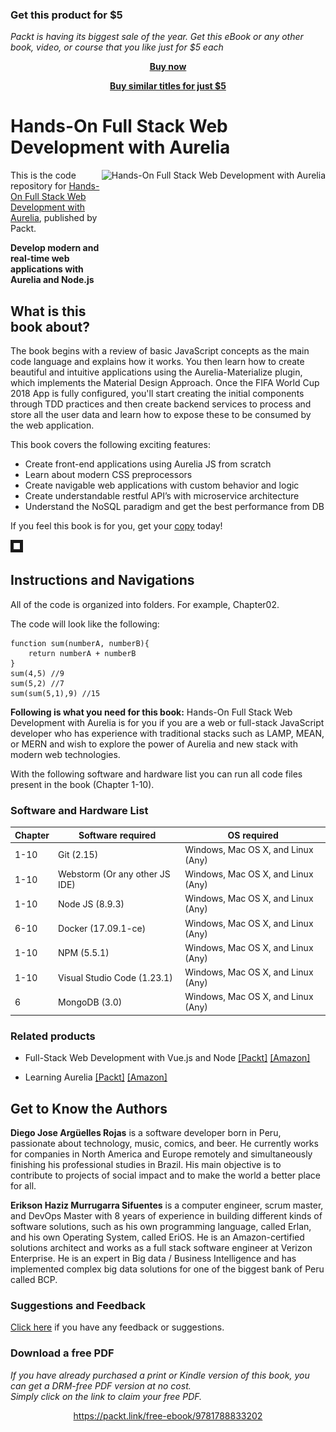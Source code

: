 
### Get this product for $5

<i>Packt is having its biggest sale of the year. Get this eBook or any other book, video, or course that you like just for $5 each</i>


<b><p align='center'>[Buy now](https://packt.link/9781788833202)</p></b>


<b><p align='center'>[Buy similar titles for just $5](https://subscription.packtpub.com/search)</p></b>


# Hands-On Full Stack Web Development with Aurelia

<a href="https://www.packtpub.com/web-development/hands-full-stack-web-development-aurelia?utm_source=github&utm_medium=repository&utm_campaign=9781788833202"><img src="https://d1ldz4te4covpm.cloudfront.net/sites/default/files/imagecache/ppv4_main_book_cover/B09593.png" alt="Hands-On Full Stack Web Development with Aurelia" height="256px" align="right"></a>

This is the code repository for [Hands-On Full Stack Web Development with Aurelia](https://www.packtpub.com/web-development/hands-full-stack-web-development-aurelia?utm_source=github&utm_medium=repository&utm_campaign=9781788833202), published by Packt.

**Develop modern and real-time web applications with Aurelia and Node.js**

## What is this book about?

The book begins with a review of basic JavaScript concepts as the main code language and explains how it works. You then learn how to create beautiful and intuitive applications using the Aurelia-Materialize plugin, which implements the Material Design Approach. Once the FIFA World Cup 2018 App is fully configured, you'll start creating the initial components through TDD practices and then create backend services to process and store all the user data and learn how to expose these to be consumed by the web application.

This book covers the following exciting features: 
* Create front-end applications using Aurelia JS from scratch
* Learn about modern CSS preprocessors
* Create navigable web applications with custom behavior and logic
* Create understandable restful API’s with microservice architecture
* Understand the NoSQL paradigm and get the best performance from DB

If you feel this book is for you, get your [copy](https://www.amazon.com/dp/1788833201) today!

<a href="https://www.packtpub.com/?utm_source=github&utm_medium=banner&utm_campaign=GitHubBanner"><img src="https://raw.githubusercontent.com/PacktPublishing/GitHub/master/GitHub.png" 
alt="https://www.packtpub.com/" border="5" /></a>


## Instructions and Navigations
All of the code is organized into folders. For example, Chapter02.

The code will look like the following:
```
function sum(numberA, numberB){
    return numberA + numberB
}
sum(4,5) //9
sum(5,2) //7
sum(sum(5,1),9) //15
```

**Following is what you need for this book:**
Hands-On Full Stack Web Development with Aurelia is for you if you are a web or full-stack JavaScript developer who has experience with traditional stacks such as LAMP, MEAN, or MERN and wish to explore the power of Aurelia and new stack with modern web technologies.

With the following software and hardware list you can run all code files present in the book (Chapter 1-10).

### Software and Hardware List

| Chapter    | Software required                         |     OS required                    |
| --------   | ------------------------------------------|------------------------------------|
| 1-10       | Git (2.15)                                | Windows, Mac OS X, and Linux (Any) |
| 1-10       | Webstorm (Or any other JS IDE)            | Windows, Mac OS X, and Linux (Any) |
| 1-10       | Node JS (8.9.3)                           | Windows, Mac OS X, and Linux (Any) |
| 6-10       | Docker (17.09.1-ce)                       | Windows, Mac OS X, and Linux (Any) |
| 1-10       | NPM (5.5.1)                               | Windows, Mac OS X, and Linux (Any) |
| 1-10       | Visual Studio Code (1.23.1)               | Windows, Mac OS X, and Linux (Any) |
| 6          | MongoDB (3.0)                             | Windows, Mac OS X, and Linux (Any) |



### Related products
* Full-Stack Web Development with Vue.js and Node [[Packt]](https://www.packtpub.com/web-development/full-stack-web-development-vuejs-and-node?utm_source=github&utm_medium=repository&utm_campaign=9781788831147) [[Amazon]](https://www.amazon.com/dp/1788831144)

* Learning Aurelia [[Packt]](https://www.packtpub.com/web-development/learning-aurelia?utm_source=github&utm_medium=repository&utm_campaign=9781785889677) [[Amazon]](https://www.amazon.com/dp/1785889672)

## Get to Know the Authors
**Diego Jose Argüelles Rojas** is a software developer born in Peru, passionate about technology, music, comics, and beer. He currently works for companies in North America and Europe remotely and simultaneously finishing his professional studies in Brazil. His main objective is to contribute to projects of social impact and to make the world a better place for all.

**Erikson Haziz Murrugarra Sifuentes** is a computer engineer, scrum master, and DevOps Master with 8 years of experience in building different kinds of software solutions, such as his own programming language, called Erlan, and his own Operating System, called EriOS. He is an Amazon-certified solutions architect and works as a full stack software engineer at Verizon Enterprise. He is an expert in Big data / Business Intelligence and has implemented complex big data solutions for one of the biggest bank of Peru called BCP.


### Suggestions and Feedback
[Click here](https://docs.google.com/forms/d/e/1FAIpQLSdy7dATC6QmEL81FIUuymZ0Wy9vH1jHkvpY57OiMeKGqib_Ow/viewform) if you have any feedback or suggestions.
### Download a free PDF

 <i>If you have already purchased a print or Kindle version of this book, you can get a DRM-free PDF version at no cost.<br>Simply click on the link to claim your free PDF.</i>
<p align="center"> <a href="https://packt.link/free-ebook/9781788833202">https://packt.link/free-ebook/9781788833202 </a> </p>